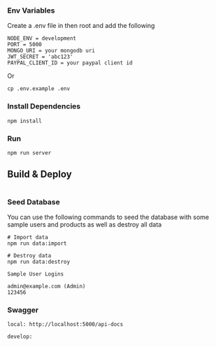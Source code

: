 ### Env Variables

Create a .env file in then root and add the following

```
NODE_ENV = development
PORT = 5000
MONGO_URI = your mongodb uri
JWT_SECRET = 'abc123'
PAYPAL_CLIENT_ID = your paypal client id
```

Or 

```
cp .env.example .env
```

### Install Dependencies

```
npm install
```

### Run

```
npm run server
```

## Build & Deploy

```
```
### Seed Database
You can use the following commands to seed the database with some sample users and products as well as destroy all data

```
# Import data
npm run data:import

# Destroy data
npm run data:destroy
```

```
Sample User Logins

admin@example.com (Admin)
123456

```

### Swagger
```
local: http://localhost:5000/api-docs

develop: 
```
